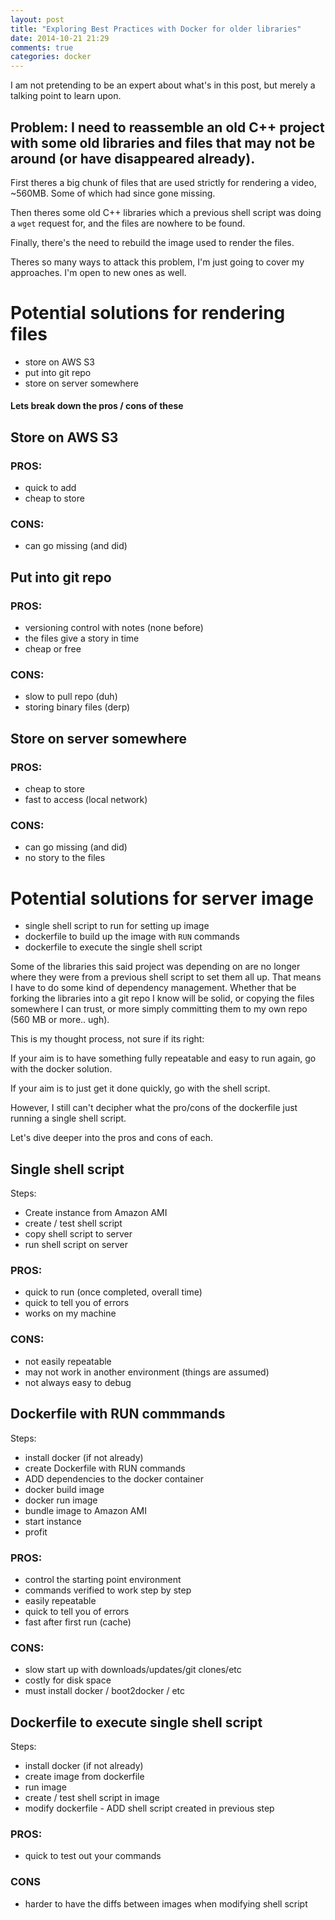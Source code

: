 ```yaml
---
layout: post
title: "Exploring Best Practices with Docker for older libraries"
date: 2014-10-21 21:29
comments: true
categories: docker
---
```


I am not pretending to be an expert about what's in this post, but merely a talking point to learn upon.

## Problem: I need to reassemble an old C++ project with some old libraries and files that may not be around (or have disappeared already).

First theres a big chunk of files that are used strictly for rendering a video, ~560MB. Some of which had since gone missing.

Then theres some old C++ libraries which a previous shell script was doing a `wget` request for, and the files are nowhere to be found.

Finally, there's the need to rebuild the image used to render the files.

Theres so many ways to attack this problem, I'm just going to cover my approaches. I'm open to new ones as well.

# Potential solutions for rendering files

* store on AWS S3
* put into git repo
* store on server somewhere

#### Lets break down the pros / cons of these

## Store on AWS S3

### PROS:

* quick to add
* cheap to store

### CONS:

* can go missing (and did)

## Put into git repo

### PROS:

* versioning control with notes (none before)
* the files give a story in time
* cheap or free

### CONS:

* slow to pull repo (duh)
* storing binary files (derp)

## Store on server somewhere

### PROS:

* cheap to store
* fast to access (local network)

### CONS:

* can go missing (and did)
* no story to the files

# Potential solutions for server image

* single shell script to run for setting up image
* dockerfile to build up the image with `RUN` commands
* dockerfile to execute the single shell script

Some of the libraries this said project was depending on are no longer where they were from a previous shell script to set them all up. That means I have to do some kind of dependency management. Whether that be forking the libraries into a git repo I know will be solid, or copying the files somewhere I can trust, or more simply committing them to my own repo (560 MB or more.. ugh).

This is my thought process, not sure if its right:

If your aim is to have something fully repeatable and easy to run again, go with the docker solution.

If your aim is to just get it done quickly, go with the shell script.

However, I still can't decipher what the pro/cons of the dockerfile just running a single shell script.

Let's dive deeper into the pros and cons of each.

## Single shell script

Steps:

* Create instance from Amazon AMI
* create / test shell script
* copy shell script to server
* run shell script on server

### PROS:

* quick to run (once completed, overall time)
* quick to tell you of errors
* works on my machine

### CONS:

* not easily repeatable
* may not work in another environment (things are assumed)
* not always easy to debug

## Dockerfile with RUN commmands

Steps:

* install docker (if not already)
* create Dockerfile with RUN commands
* ADD dependencies to the docker container
* docker build image
* docker run image
* bundle image to Amazon AMI
* start instance
* profit

### PROS:

* control the starting point environment
* commands verified to work step by step
* easily repeatable
* quick to tell you of errors
* fast after first run (cache)

### CONS:

* slow start up with downloads/updates/git clones/etc
* costly for disk space
* must install docker / boot2docker / etc

## Dockerfile to execute single shell script

Steps:

* install docker (if not already)
* create image from dockerfile
* run image
* create / test shell script in image
* modify dockerfile - ADD shell script created in previous step

### PROS:

* quick to test out your commands

### CONS

* harder to have the diffs between images when modifying shell script
